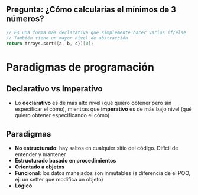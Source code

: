 ## Pregunta: ¿Cómo calcularías el mínimos de 3 números?

````c
// Es una forma más declarativa que simplemente hacer varios if/else
// También tiene un mayor nivel de abstracción
return Arrays.sort({a, b, c})[0];
````

# Paradigmas de programación

## Declarativo vs Imperativo

- Lo **declarativo** es de más alto nivel (qué quiero obtener pero sin especificar el cómo), mientras que **imperativo** es de más bajo nivel (qué quiero obtener especificando el cómo)

## Paradigmas

- **No estructurado**: hay saltos en cualquier sitio del código. Difícil de entender y mantener
- **Estructurado basado en procedimientos**
- **Orientado a objetos**
- **Funcional**: los datos manejados son inmutables (a diferencia de el POO, ej: un setter que modifica un objeto)
- **Lógico**




